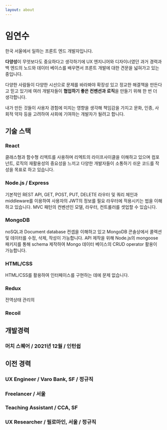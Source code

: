```yaml
---
layout: about
---
```


# 임연수

한국 서울에서 일하는 프론트 엔드 개발자입니다.

**다양성**이 무엇보다도 중요하다고 생각하기에 UX 엔지니어와 디자이너였던 과거 경력과 백 엔드의 노드와 데이터 베이스를 배우면서 프론트 개발에 대한 견문을 넓혀가고 있는 중입니다.

다양한 사람들이 다양한 시선으로 문제를 바라봐야 확장성 있고 정교한 해결책을 만든다고 믿고 있기에 여러 개발자들이 **협업하기 좋은 컨벤션과 로직**을 만들기 위해 한 번 더 생각합니다.

내가 만든 것들이 사용자 경험에 미치는 영향을 생각해 책임감을 가지고 문화, 인종, 사회적 약자 등을 고려하여 사회에 기여하는 개발자가 될려고 합니다.

## 기술 스택

### React

클래스형과 함수형 리엑트를 사용하며 리엑트의 라이프사이클을 이해하고 있으며 컴포넌트, 로직의 재활용성의 중요성을 느끼고 다양한 개발자들이 소통하기 쉬운 코드를 작성을 목표로 하고 있습니다.

### Node.js / Express

기본적인 REST API, GET, POST, PUT, DELETE 라우터 및 쿼리 체인과 middleware를 이용하여 사용자의 JWT의 정보를 필요 라우터에 적용시키는 법을 이해 하고 있습니다. MVC 패턴의 컨벤션인 모델, 라우터, 컨트롤러를 셋업할 수 있습니다.

### MongoDB

noSQL과 Document database 컨셉을 이해하고 있고 MongoDB 콘솔상에서 콜렉션 및 데이터를 수정, 삭제, 작성이 가능합니다. API 제작을 위해 Node.js의 mongoose 패키지를 통해 schema 제작하여 Mongo 데이터 베이스의 CRUD operator 활용이 가능합니다.

### HTML/CSS

HTML/CSS를 활용하여 인터페이스를 구현하는 데에 문제 없습니다.

### Redux

전역상태 관리의

### Recoil

## 개발경력

### 머치 스퀘어 / 2021년 12월 / 인턴쉽

## 이전 경력

### UX Engineer / Varo Bank, SF / 정규직

### Freelancer / 서울

### Teaching Assistant / CCA, SF

### UX Researcher / 필로마인, 서울 / 정규직
